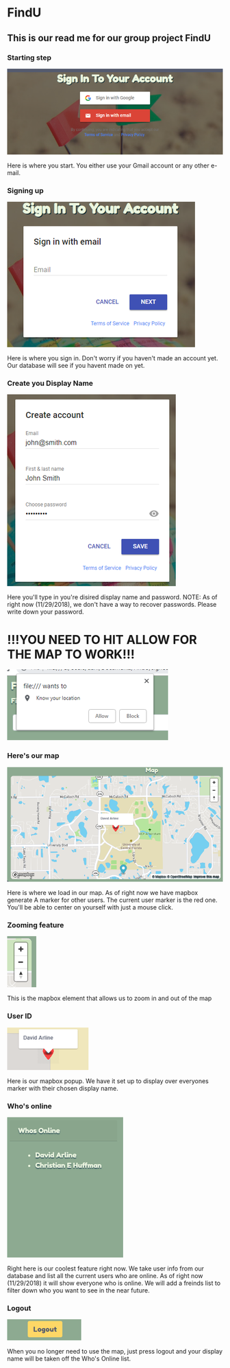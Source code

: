 # FindU
## This is our read me for our group project FindU 

### Starting step

![This is the signup/sign in page](assets/images/Sign-in.PNG)

Here is where you start. You either use your Gmail account or any other e-mail.

### Signing up

![Here is where you sign up](assets/images/Sign-Up.PNG)

Here is where you sign in. Don't worry if you haven't made an account yet. Our database will see if you havent made on yet.

### Create you Display Name

![Make your display name and password](assets/images/account-creation.PNG)

Here you'll type in you're disired display name and password. NOTE: As of right now (11/29/2018), we don't have a way to recover passwords. Please write down your password.

# !!!YOU NEED TO HIT ALLOW FOR THE MAP TO WORK!!!
![Please allow geolocation](assets/images/Know-your-location.PNG)

### Here's our map
![This is the map](assets/images/The-Map.PNG)

Here is where we load in our map. As of right now we have mapbox generate A marker for other users. The current user marker is the red one. You'll be able to center on yourself with just a mouse click.

### Zooming feature
![The zoom buttons](assets/images/Zoom.PNG)

This is the mapbox element that allows us to zoom in and out of the map

### User ID
![The popup that has the users display](assets/images/User-icon.PNG)

Here is our mapbox popup. We have it set up to display over everyones marker with their chosen display name.

### Who's online
![Our card that gives a list of who is current online](assets/images/Whos-Online.PNG)

Right here is our coolest feature right now. We take user info from our database and list all the current users who are online. As of right now (11/29/2018) it will show everyone who is online. We will add a freinds list to filter down who you want to see in the near future.

### Logout
![The logout button](assets/images/logout.PNG)

When you no longer need to use the map, just press logout and your display name will be taken off the Who's Online list.

